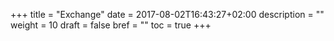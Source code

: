 +++
title = "Exchange"
date = 2017-08-02T16:43:27+02:00
description = ""
weight = 10
draft = false
bref = ""
toc = true
+++
